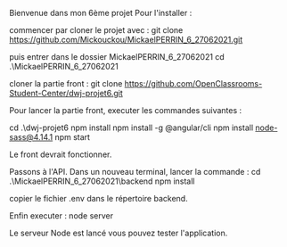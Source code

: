 Bienvenue dans mon 6ème projet
Pour l'installer :

commencer par cloner le projet avec :
git clone https://github.com/Mickouckou/MickaelPERRIN_6_27062021.git

puis entrer dans le dossier MickaelPERRIN_6_27062021
cd .\MickaelPERRIN_6_27062021

cloner la partie front :
git clone https://github.com/OpenClassrooms-Student-Center/dwj-projet6.git

Pour lancer la partie front, executer les commandes suivantes :

cd .\dwj-projet6
npm install
npm install -g @angular/cli
npm install node-sass@4.14.1
npm start

Le front devrait fonctionner.

Passons à l'API. Dans un nouveau terminal, lancer la commande :
cd .\MickaelPERRIN_6_27062021\backend
npm install

copier le fichier .env dans le répertoire backend.

Enfin executer :
node server

Le serveur Node est lancé vous pouvez tester l'application.



